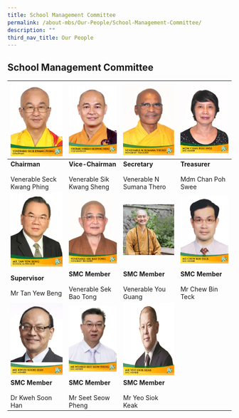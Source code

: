 ```yaml
---
title: School Management Committee
permalink: /about-mbs/Our-People/School-Management-Committee/
description: ""
third_nav_title: Our People
---
```

## School Management Committee

| ![](/images/venerable-seck-kwang-phing-725x1024.jpeg)                                      |  ![](/images/venerable-bhikkhu-sik-kwang-sheng-725x1024.jpeg)                                         |  ![](/images/venerable-n-sumana-thero-725x1024.jpeg)                                    |  ![](/images/mdm-chan-poh-swee-725x1024.jpeg)                             |
|----------------------------------------|--------------------------------------------|---------------------------------------|--------------------------------|
| **Chairman**<br><br>Venerable Seck Kwang Phing | **Vice-Chairman**<br><br>Venerable Sik Kwang Sheng | **Secretary**<br><br>Venerable N Sumana Thero | **Treasurer**<br><br>Mdm Chan Poh Swee |
|           ![](/images/mr-tan-yew-beng-725x1024.jpeg)                            |                ![](/images/venerable-sek-bao-tong-725x1024.jpeg)                          |          ![Venerable You Guang](/images/picture%20of%20venerable%20you%20guang%20v1.jpg)                          |                        ![](/images/mr-chew-bin-teck-725x1024.jpeg)       |
|     **Supervisor** <br><br>Mr Tan Yew Beng     |    **SMC Member** <br><br>Venerable Sek Bao Tong   |   **SMC Member** <br><br>Venerable You Guang  | **SMC Member** <br><br>Mr Chew Bin Teck |
|  ![](/images/smc-member-741x1024.jpeg)                                     |      ![](/images/wilfred.jpeg)                                     |     ![](/images/mr-yeo-siok-keak-725x1024.jpeg)                                 |                                |
|     **SMC Member** <br><br>Dr Kweh Soon Han    |      **SMC Member** <br><br>Mr Seet Seow Pheng     |    **SMC Member** <br><br>Mr Yeo Siok Keak    |                                |